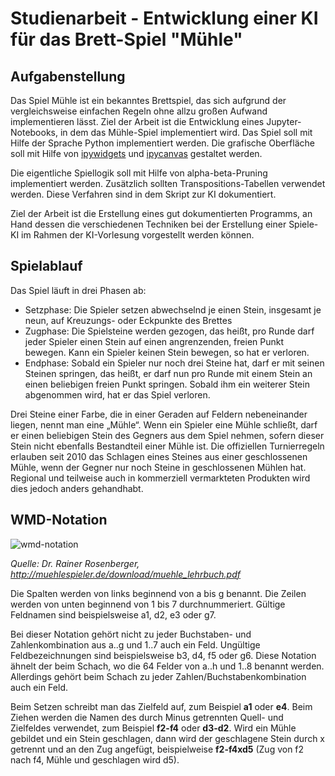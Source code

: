 # Studienarbeit - Entwicklung einer KI für das Brett-Spiel "Mühle"

## Aufgabenstellung
Das Spiel Mühle ist ein bekanntes Brettspiel, das sich aufgrund der vergleichsweise einfachen Regeln ohne allzu großen Aufwand implementieren lässt. Ziel der Arbeit ist die Entwicklung eines 
Jupyter-Notebooks, in dem das Mühle-Spiel implementiert wird. Das Spiel soll mit Hilfe der Sprache Python 
implementiert werden. Die grafische Oberfläche soll mit Hilfe von [ipywidgets](https://ipywidgets.readthedocs.io/en/latest/) 
und [ipycanvas](https://ipycanvas.readthedocs.io/en/latest/) gestaltet werden. 

Die eigentliche Spiellogik soll mit Hilfe von alpha-beta-Pruning implementiert werden. 
Zusätzlich sollten Transpositions-Tabellen verwendet werden. 
Diese Verfahren sind in dem Skript zur KI dokumentiert. 

Ziel der Arbeit ist die Erstellung eines gut dokumentierten Programms, an Hand dessen die verschiedenen Techniken bei der Erstellung einer Spiele-KI im Rahmen der KI-Vorlesung vorgestellt werden können. 

## Spielablauf
Das Spiel läuft in drei Phasen ab:

- Setzphase: Die Spieler setzen abwechselnd je einen Stein, insgesamt je neun, auf Kreuzungs- oder Eckpunkte des Brettes
- Zugphase: Die Spielsteine werden gezogen, das heißt, pro Runde darf jeder Spieler einen Stein auf einen angrenzenden, freien Punkt bewegen. Kann ein Spieler keinen Stein bewegen, so hat er verloren.
- Endphase: Sobald ein Spieler nur noch drei Steine hat, darf er mit seinen Steinen springen, das heißt, er darf nun pro Runde mit einem Stein an einen beliebigen freien Punkt springen. Sobald ihm ein weiterer Stein abgenommen wird, hat er das Spiel verloren.

Drei Steine einer Farbe, die in einer Geraden auf Feldern nebeneinander liegen, nennt man eine „Mühle“. Wenn ein Spieler eine Mühle schließt, darf er einen beliebigen Stein des Gegners aus dem Spiel nehmen, sofern dieser Stein nicht ebenfalls Bestandteil einer Mühle ist. Die offiziellen Turnierregeln erlauben seit 2010 das Schlagen eines Steines aus einer geschlossenen Mühle, wenn der Gegner nur noch Steine in geschlossenen Mühlen hat. Regional und teilweise auch in kommerziell vermarkteten Produkten wird dies jedoch anders gehandhabt.

## WMD-Notation

![wmd-notation](wmd-notation.jpg)

*Quelle: Dr. Rainer Rosenberger, http://muehlespieler.de/download/muehle_lehrbuch.pdf*


Die Spalten werden von links beginnend
von a bis g benannt. Die Zeilen werden von unten beginnend
von 1 bis 7 durchnummeriert. Gültige Feldnamen sind beispielsweise a1, d2, e3 oder g7.

Bei dieser Notation gehört nicht zu jeder Buchstaben- und Zahlenkombination aus a..g und 1..7 auch ein Feld. Ungültige
Feldbezeichnungen sind beispielsweise b3, d4, f5 oder g6.
Diese Notation ähnelt der beim Schach, wo die 64 Felder von a..h und 1..8 benannt werden. Allerdings gehört beim Schach zu
jeder Zahlen/Buchstabenkombination auch ein Feld.

Beim Setzen schreibt man das Zielfeld auf, zum Beispiel **a1** oder **e4**. Beim Ziehen werden die Namen des durch Minus getrennten Quell- und Zielfeldes verwendet, zum Beispiel **f2-f4** oder **d3-d2**. Wird ein Mühle gebildet und ein Stein geschlagen, dann wird der geschlagene Stein durch x getrennt und an den Zug angefügt, beispielweise **f2-f4xd5** (Zug von f2 nach f4, Mühle und geschlagen wird d5).